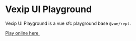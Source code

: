# Vexip UI Playground

Vexip UI Playground is a vue sfc playground base `@vue/repl`.

[Play online here.](https://playground.vexipui.com)
